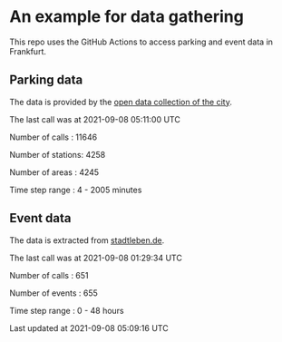 # An example for data gathering

This repo uses the GitHub Actions to access parking and event data in Frankfurt.

## Parking data
The data is provided by the [open data collection of the city](https://www.offenedaten.frankfurt.de/).

The last call was at 2021-09-08 05:11:00 UTC

Number of calls   : 11646

Number of stations:  4258

Number of areas   :  4245

Time step range   :     4 -  2005 minutes


## Event data
The data is extracted from [stadtleben.de](https://stadtleben.de/frankfurt/).

The last call was at 2021-09-08 01:29:34 UTC

Number of calls   : 651

Number of events  : 655

Time step range   :   0 -  48 hours


Last updated at 2021-09-08 05:09:16 UTC
